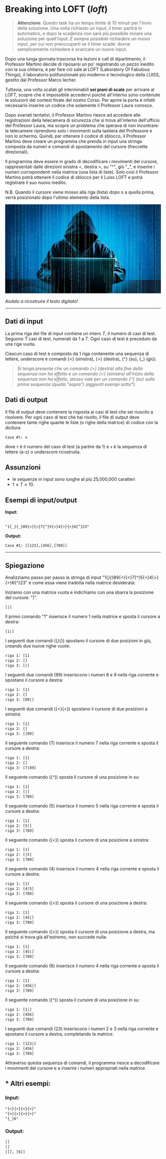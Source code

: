 # **Breaking into LOFT** (*loft*)

> **Attenzione**: Questo task ha un tempo limite di 10 minuti per l'invio della soluzione. Una volta richiesto un input, il timer partirà in automatico, e dopo la scadenza non sarà più possibile inviare una soluzione per quell'input.
> *È sempre possibile richiedere un nuovo input*, per cui non preoccuparti se il timer scade: dovrai semplicemente richiedere e scaricare un nuovo input.

Dopo una lunga giornata trascorsa tra lezioni e call di dipartimento, il Professor Martino decide di riposarsi un po' registrando un pezzo inedito con la sua chitarra, e per fare ciò sale al LOFT (Laboratory Of Fabulous Things), il laboratorio polifunzionale più moderno e tecnologico della LUISS, gestito dal Professor Marco Iecher.

Tuttavia, una volta scalati gli interminabili **sei piani di scale** per arrivare al LOFT, scopre che è impossibile accedervi poiché all'interno sono contenute le soluzioni del contest finale del nostro Corso. Per aprire la porta è infatti necessario inserire un codice che solamente il Professor Laura conosce.

Dopo svariati tentativi, il Professor Martino riesce ad accedere alle registrazioni della telecamera di sicurezza che si trova all'interno dell'ufficio del Professor Laura, ma scopre un problema che sperava di non incontrare: le telecamere riprendono solo i movimenti sulla tastiera del Professore e non lo schermo. Quindi, per ottenere il codice di sblocco, il Professor Martino deve creare un programma che prenda in input una stringa composta da numeri e comandi di spostamento del cursore (freccette direzionali).

Il programma deve essere in grado di decodificare i movimenti del cursore, rappresentati dalle direzioni sinistra ${<}$, destra ${>}$, su "^", giù "_", e inserire i numeri corrispondenti nella matrice (una lista di liste). Solo così il Professor Martino potrà ottenere il codice di sblocco per il Luiss LOFT e potrà registrare il suo nuovo inedito.

N.B. 
Quando il cursore viene mosso alla riga (lista) dopo o a quella prima, verrà posizionato dopo l'ultimo elemento della lista.

![hacker](hacker.jpg)

*Aiutalo a ricostruire il testo digitato!*

---
## Dati di input

La prima riga del file di input contiene un intero $T$, il numero di casi di test. Seguono $T$ casi di test, numerati da $1$ a $T$. Ogni caso di test è preceduto da una riga vuota.

Ciascun caso di test è composto da 1 riga contenente una sequenza di lettere, underscore e comandi \{<\} (sinistra), \{>\} (destra), \{^\} (su), \{_\} (giù).

> _Si tenga presente che un comando  \{>\} (destra) alla fine della sequenza non ha effetto e un comando \{<\} (sinistra) all'inizio della sequenza non ha effetto, stesso vale per un comando \{^\} (su) sulla prima sequenza (quella "sopra") (aggiunti esempi sotto*)._

## Dati di output

Il file di output deve contenere la risposta ai casi di test che sei riuscito a risolvere. Per ogni caso di test che hai risolto, il file di output deve contenere tante righe quante le liste (o righe della matrice) di codice con la dicitura

```
Case #t: x
```

dove `t` è il numero del caso di test (a partire da $1$) e `x` è la sequenza di lettere (a-z) o underscore ricostruita. 

## Assunzioni

- le sequenze in input sono lunghe al più 25,000,000 caratteri
- $1 \le T \le 10$.


## Esempi di input/output


**Input:**

```

"1{_}{_}89{<}{<}7{^}5{<}4{>}{>}6{^}23"

```


**Output:**

```
Case #1: [[123],[456],[789]]
```

---

## Spiegazione

Analizziamo passo per passo la stringa di input "1{_}{_}89{<}{<}7{^}5{<}4{>}{>}6{^}23" e come essa viene tradotta nella matrice desiderata:

Iniziamo con una matrice vuota e indichiamo con una sbarra la posizione del cursore: "|".
```
[|]
```
Il primo comando "1" inserisce il numero 1 nella matrice e sposta il cursore a destra:
```
[1|]
```
I seguenti due comandi ({_}{_}) spostano il cursore di due posizioni in giù, creando due nuove righe vuote:
```
riga 1: [1]
riga 2: []
riga 3: [|]
```
I seguenti due comandi (89) inseriscono i numeri 8 e 9 nella riga corrente e spostano il cursore a destra:
```
riga 1: [1]
riga 2: []
riga 3: [89|]
```
I seguenti due comandi ({<}{<}) spostano il cursore di due posizioni a sinistra:
```
riga 1: [1]
riga 2: []
riga 3: [|89]
```
Il seguente comando (7) inserisce il numero 7 nella riga corrente e sposta il cursore a destra:
```
riga 1: [1]
riga 2: []
riga 3: [7|89]
```
Il seguente comando ({^}) sposta il cursore di una posizione in su:
```
riga 1: [1]
riga 2: [|]
riga 3: [789]
```
Il seguente comando (5) inserisce il numero 5 nella riga corrente e sposta il cursore a destra:
```
riga 1: [1]
riga 2: [5|]
riga 3: [789]
```
Il seguente comando ({<}) sposta il cursore di una posizione a sinistra:
```
riga 1: [1]
riga 2: [|5]
riga 3: [789]
```
Il seguente comando (4) inserisce il numero 4 nella riga corrente e sposta il cursore a destra:
```
riga 1: [1]
riga 2: [4|5]
riga 3: [789]
```
Il seguente comando ({>}) sposta il cursore di una posizione a destra:
```
riga 1: [1]
riga 2: [45|]
riga 3: [789]
```
Il seguente comando ({>}) sposta il cursore di una posizione a destra, ma poiché si trova già all'estremo, non succede nulla:
```
riga 1: [1]
riga 2: [45|]
riga 3: [789]
```
Il seguente comando (6) inserisce il numero 4 nella riga corrente e sposta il cursore a destra:
```
riga 1: [1]
riga 2: [456|]
riga 3: [789]
```
Il seguente comando ({^}) sposta il cursore di una posizione in su:
```
riga 1: [1|]
riga 2: [456]
riga 3: [789]
```
I seguenti due comandi (23) inseriscono i numeri 2 e 3 nella riga corrente e spostano il cursore a destra, completando la matrice:
```
riga 1: [123|]
riga 2: [456]
riga 3: [789]
```
Attraverso questa sequenza di comandi, il programma riesce a decodificare i movimenti del cursore e a inserire i numeri appropriati nella matrice.

## * Altri esempi:
### Input:
```
"{<}{<}{<}{<}"
"{>}{>}{>}{>}"
"{_}6"
```
### Output:
```
[]
[]
[[], [6]]
```

